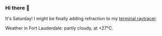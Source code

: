 ### Hi there :wave:

It's Saturday! I might be finally adding refraction to my [terminal raytracer](https://github.com/bewuethr/bash-raytracer).

Weather in Fort Lauderdale: partly cloudy, at +27°C.
